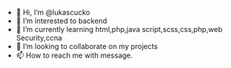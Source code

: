 - 👋 Hi, I’m @lukascucko 
- 👀 I’m interested to backend
- 🌱 I’m currently learning html,php,java script,scss,css,php,web Security,ccna 
- 💞️ I’m looking to collaborate on my projects
- 📫 How to reach me with message.

<!---
lukascucko/lukascucko is a ✨ special ✨ repository because its `README.md` (this file) appears on your GitHub profile.
You can click the Preview link to take a look at your changes.
--->

